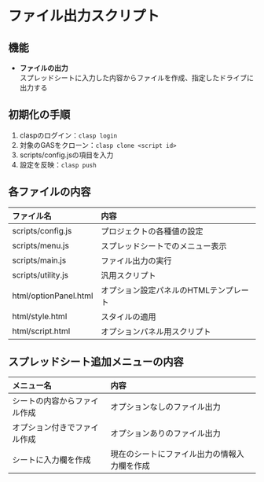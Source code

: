 # ファイル出力スクリプト

## 機能
- **ファイルの出力**<br>スプレッドシートに入力した内容からファイルを作成、指定したドライブに出力する

## 初期化の手順
1. claspのログイン：`clasp login`
1. 対象のGASをクローン：`clasp clone <script id>`
1. scripts/config.jsの項目を入力
1. 設定を反映：`clasp push`

## 各ファイルの内容
| ファイル名 | 内容 |
|:-----------|:-----------|
| scripts/config.js | プロジェクトの各種値の設定 |
| scripts/menu.js | スプレッドシートでのメニュー表示 |
| scripts/main.js | ファイル出力の実行 |
| scripts/utility.js | 汎用スクリプト |
| html/optionPanel.html | オプション設定パネルのHTMLテンプレート |
| html/style.html | スタイルの適用 |
| html/script.html | オプションパネル用スクリプト |

## スプレッドシート追加メニューの内容
| メニュー名 | 内容 |
|:-----------|:-----------|
| シートの内容からファイル作成 | オプションなしのファイル出力 |
| オプション付きでファイル作成 | オプションありのファイル出力 |
| シートに入力欄を作成 | 現在のシートにファイル出力の情報入力欄を作成 |
